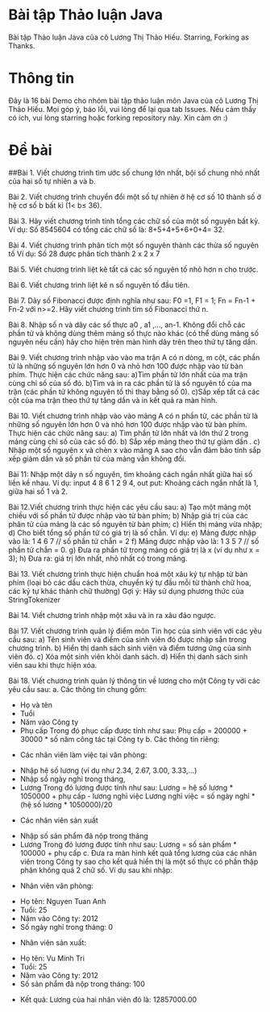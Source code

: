 # Bài tập Thảo luận Java
Bài tập Thảo luận Java của cô Lương Thị Thảo Hiếu. Starring, Forking as Thanks.

# Thông tin
Đây là 16 bài Demo cho nhóm bài tập thảo luận môn Java của cô Lương Thị Thảo Hiếu.
Mọi góp ý, báo lỗi, vui lòng để lại qua tab Issues.
Nếu cảm thấy có ích, vui lòng starring hoặc forking repository này.
Xin cảm ơn :)

# Đề bài
##Bài 1. Viết chương trình tìm ước số chung lớn nhất, bội số chung nhỏ nhất của hai số tự nhiên a và b.

Bài 2. Viết chương trình chuyển đổi một số tự nhiên ở hệ cơ số 10 thành số ở hệ cơ số b bất kì (1< b≤ 36).

Bài 3. Hãy viết chương trình tính tổng các chữ số của một số nguyên bất kỳ. Ví dụ: Số  8545604 có tổng các chữ số là: 8+5+4+5+6+0+4= 32.

Bài 4. Viết chương trình phân tích một số nguyên thành các thừa số nguyên tố
        Ví dụ: Số 28 được phân tích thành 2 x 2 x 7
        
Bài 5. Viết chương trình liệt kê tất cả các số nguyên tố nhỏ hơn n cho trước.

Bài 6. Viết chương trình liệt kê n số nguyên tố đầu tiên.

Bài 7. Dãy số Fibonacci được định nghĩa như sau: F0 =1, F1 = 1; Fn = Fn-1 + Fn-2 với n>=2. Hãy viết chương trình tìm số Fibonacci thứ n.

Bài 8. Nhập số n và dãy các số thực  a0 , a1 ,..., an-1. Không đổi chỗ các phần tử và không dùng thêm mảng số thực nào khác (có thể dùng mảng số nguyên nếu cần) hãy cho hiện trên màn hình dãy trên theo thứ tự tăng dần.

Bài 9. Viết chương trình nhập vào vào ma trận A có n dòng, m cột, các phần tử là những số nguyên lớn hơn 0 và nhỏ hơn 100 được nhập vào từ bàn phím. Thực hiện các chức năng sau:
a)Tìm phần tử lớn nhất của ma trận cùng chỉ số của số đó.
b)Tìm và in ra các phần tử là số nguyên tố của ma trận (các phần tử không nguyên tố thì thay bằng số 0).
c)Sắp xếp tất cả các cột của ma trận theo thứ tự tăng dần và in kết quả ra màn hình.

Bài 10. Viết chương trình nhập vào vào mảng A có n phần tử, các phần tử là những số nguyên lớn hơn 0 và nhỏ hơn 100 được nhập vào từ bàn phím. Thực hiện các chức năng sau:
a) Tìm phần tử lớn nhất và lớn thứ 2 trong mảng cùng chỉ số của các số đó.
b) Sắp xếp mảng theo thứ tự giảm dần .
c) Nhập một số nguyên x và chèn x vào mảng A sao cho vẫn đảm bảo tính sắp xếp giảm dần và số phần tử của mảng vẫn không đổi.

Bài 11: Nhập một dãy n số nguyên, tìm khoảng cách ngắn nhất giữa hai số liền kề nhau.
Ví dụ: input 4 8 6 1 2 9 4, out put: Khoảng cách ngắn nhất là 1, giữa hai số 1 và 2.

Bài 12.Viết chương trình thực hiện các yêu cầu sau:
a) Tạo một mảng một chiều với số phần tử được nhập vào từ bàn phím;
b) Nhập giá trị của các phân tử của mảng là các số nguyên từ bàn phím;
c) Hiển thị mảng vừa nhập;
d) Cho biết tổng số phần tử có giá trị là số chẵn. Ví dụ:
e) Mảng được nhập vào là: 1 4 6 7 // số phần tử chẵn = 2
f) Mảng được nhập vào là: 1 3 5 7 // số phần tử chẵn = 0.
g) Đưa ra phần tử trong mảng có giá trị là x (ví dụ như x = 3);
h) Đưa ra: giá trị lớn nhất, nhỏ nhất có trong mảng.

Bài 13. Viết chương trình thực hiện chuẩn hoá một xâu ký tự nhập từ bàn phím (loại bỏ các dấu cách thừa, chuyển ký tự đầu mỗi từ thành chữ hoa, các ký tự khác thành chữ thường)
Gợi ý: Hãy sử dụng phương thức của StringTokenizer

Bài 14.  Viết chương trình nhập một xâu và in ra xâu đảo ngược.

Bài 17. Viết chương trình quản lý điểm môn Tin học của sinh viên với các yêu cầu sau:
a) Tên sinh viên và điểm của sinh viên đó được nhập sẵn trong chương trình.
b) Hiển thị danh sách sinh viên và điểm tương ứng của sinh viên đó.
c) Xóa một sinh viên khỏi danh sách.
d) Hiển thị danh sách sinh viên sau khi thực hiện xóa.

Bài 18. Viết chương trình quản lý thông tin về lương cho một Công ty với các yêu cầu sau:
a. Các thông tin chung gồm: 
- Họ và tên
- Tuổi
- Năm vào Công ty
- Phụ cấp
Trong đó phục cấp được tính như sau:
 Phụ cấp = 200000 +  30000 * số năm công tác tại Công ty 
b. Các thông tin riêng:
* Các nhân viên làm việc tại văn phòng:
- Nhập hệ số lương (ví dụ như 2.34, 2.67, 3.00, 3.33,...)
- Nhập số ngày nghỉ trong tháng,
- Lương
Trong đó lương được tính như sau: 
Lương = hệ số lương * 1050000 + phụ cấp - lương nghỉ việc
Lương nghỉ việc = số ngày nghỉ * (hệ số lương * 1050000)/20
* Các nhân viên sản xuất
- Nhập số sản phẩm đã nộp trong tháng
- Lương
Trong đó lương được tính như sau: 
Lương = số sản phẩm * 100000 + phụ cấp
c. Đưa ra màn hình kết quả tổng lương của các nhân viên trong Công ty sao cho kết quả hiển thị là một số thực có phần thập phân không quá 2 chữ số. 
Ví dụ sau khi nhập:
* Nhân viên văn phòng:
- Họ tên: Nguyen Tuan Anh
- Tuổi: 25
- Năm vào Công ty: 2012
- Số ngày nghỉ trong tháng: 0
* Nhân viên sản xuất:
- Họ tên: Vu Minh Tri
- Tuổi: 25
- Năm vào Công ty: 2012
- Số sản phẩm đã nộp trong tháng: 100
* Kết quả: Lương của hai nhân viên đó là: 12857000.00


